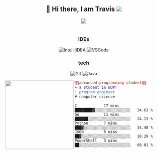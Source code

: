 <h2 align="center"> 👋 Hi there, I am Travis <img src="https://komarev.com/ghpvc/?username=TravisRoad&color=red" /> </h2>

<div align="center">
  <img src="https://github-readme-stats.vercel.app/api?username=TravisRoad&show_icons=true&theme=radical" />
</div>

<br>

<!-- <p><img align="center" src="https://github-readme-stats.vercel.app/api/wakatime?username=TravisRoad&layout=compact&theme=radical" /></p> -->

<div align="center">
<h3> IDEs </h3>

  <img alt="IntellijIDEA" src="https://img.shields.io/badge/-Intellij%20IDEA-000?&logo=Intellij%20IDEA&logoColor=FC444F" />
  <img alt="VSCode" src="https://img.shields.io/badge/-VSCode-000?&logo=Visual%20Studio%20Code&logoColor=007ACC" />

<h3> tech </h3>
  
  ![Git](https://img.shields.io/badge/-Git-000?&logo=git&logoColor=F05032)
  ![Java](https://img.shields.io/badge/-Java-000?&logo=Java&logoColor=C21325)
  
</div>


<img align="left" height="220" src="https://media.giphy.com/media/ao9DUiTKH60XS/giphy.gif"/>

```diff
@@advanced programming student@@
+ a student in BUPT 
! program engineer
# computer science
```

<!--START_SECTION:waka-->
```text
C            17 mins         ████████▓░░░░░░░░░░░░░░░░   34.63 % 
Go           11 mins         ██████░░░░░░░░░░░░░░░░░░░   24.13 % 
Python       7 mins          ███▓░░░░░░░░░░░░░░░░░░░░░   14.48 % 
JSON         5 mins          ██▓░░░░░░░░░░░░░░░░░░░░░░   10.29 % 
PowerShell   3 mins          ██░░░░░░░░░░░░░░░░░░░░░░░   08.01 % 
```
<!--END_SECTION:waka-->

